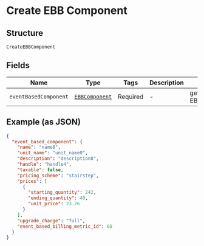 
# Create EBB Component

## Structure

`CreateEBBComponent`

## Fields

| Name | Type | Tags | Description | Getter | Setter |
|  --- | --- | --- | --- | --- | --- |
| `eventBasedComponent` | [`EBBComponent`](../../doc/models/ebb-component.md) | Required | - | getEventBasedComponent(): EBBComponent | setEventBasedComponent(EBBComponent eventBasedComponent): void |

## Example (as JSON)

```json
{
  "event_based_component": {
    "name": "name8",
    "unit_name": "unit_name0",
    "description": "description8",
    "handle": "handle4",
    "taxable": false,
    "pricing_scheme": "stairstep",
    "prices": [
      {
        "starting_quantity": 242,
        "ending_quantity": 40,
        "unit_price": 23.26
      }
    ],
    "upgrade_charge": "full",
    "event_based_billing_metric_id": 68
  }
}
```

